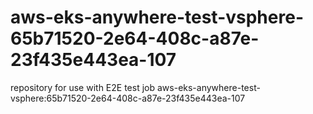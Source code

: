 # aws-eks-anywhere-test-vsphere-65b71520-2e64-408c-a87e-23f435e443ea-107
repository for use with E2E test job aws-eks-anywhere-test-vsphere:65b71520-2e64-408c-a87e-23f435e443ea-107

